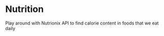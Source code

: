 Nutrition
=========

Play around with Nutrionix API to find calorie content in foods that we eat daily

